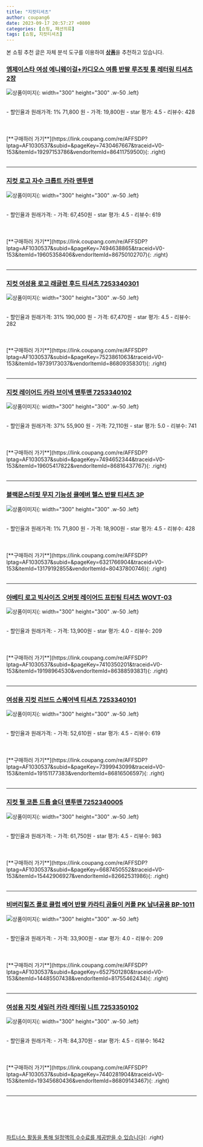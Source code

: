 ```yaml
---
title: "지컷티셔츠"
author: coupang6
date: 2023-09-17 20:57:27 +0800
categories: [쇼핑, 패션의류]
tags: [쇼핑, 지컷티셔츠]
---
```


본 쇼핑 추천 글은 자체 분석 도구를 이용하여 [**상품**](https://link.coupang.com/a/bao1ui)을 추천하고 있습니다.

### [엠제이스타 여성 에니웨이걸+카디오스 여름 반팔 루즈핏 롱 레터링 티셔츠 2장](https://link.coupang.com/re/AFFSDP?lptag=AF1030537&subid=&pageKey=7430467667&traceid=V0-153&itemId=19297153786&vendorItemId=86411759500)

![상품이미지](https://thumbnail7.coupangcdn.com/thumbnails/remote/230x230ex/image/vendor_inventory/03d0/b6cd2645ee5562f0f485fdfb0ca6f8fed91cf54426d989fd24b1a32aba43.jpg){: width="300" height="300" .w-50 .left}


<br>
- 할인율과 원래가격: 1%  71,800   원
- 가격: 19,800원
- star 평가: 4.5
- 리뷰수: 428
<br>
<br>
<br>
<br>
[**구매하러 가기**](https://link.coupang.com/re/AFFSDP?lptag=AF1030537&subid=&pageKey=7430467667&traceid=V0-153&itemId=19297153786&vendorItemId=86411759500){: .right}
<br>
<br>

---

### [지컷 로고 자수 크롭트 카라 맨투맨](https://link.coupang.com/re/AFFSDP?lptag=AF1030537&subid=&pageKey=7494638865&traceid=V0-153&itemId=19605358406&vendorItemId=86750102707)

![상품이미지](https://thumbnail9.coupangcdn.com/thumbnails/remote/230x230ex/image/retail/images/2023/08/01/11/8/e8b82b0d-9bea-47fc-8cb2-e5b8e3275ba1.jpg){: width="300" height="300" .w-50 .left}


<br>
- 할인율과 원래가격: 
- 가격: 67,450원
- star 평가: 4.5
- 리뷰수: 619
<br>
<br>
<br>
<br>
[**구매하러 가기**](https://link.coupang.com/re/AFFSDP?lptag=AF1030537&subid=&pageKey=7494638865&traceid=V0-153&itemId=19605358406&vendorItemId=86750102707){: .right}
<br>
<br>

---

### [지컷 여성용 로고 래글런 후드 티셔츠 7253340301](https://link.coupang.com/re/AFFSDP?lptag=AF1030537&subid=&pageKey=7523861063&traceid=V0-153&itemId=19739173037&vendorItemId=86809358301)

![상품이미지](https://thumbnail6.coupangcdn.com/thumbnails/remote/230x230ex/image/retail/images/2023/08/07/16/0/0db14b67-caf4-4ff6-9d63-953562149611.jpg){: width="300" height="300" .w-50 .left}


<br>
- 할인율과 원래가격: 31%  190,000   원
- 가격: 67,470원
- star 평가: 4.5
- 리뷰수: 282
<br>
<br>
<br>
<br>
[**구매하러 가기**](https://link.coupang.com/re/AFFSDP?lptag=AF1030537&subid=&pageKey=7523861063&traceid=V0-153&itemId=19739173037&vendorItemId=86809358301){: .right}
<br>
<br>

---

### [지컷 레이어드 카라 브이넥 맨투맨 7253340102](https://link.coupang.com/re/AFFSDP?lptag=AF1030537&subid=&pageKey=7494652344&traceid=V0-153&itemId=19605417822&vendorItemId=86816437767)

![상품이미지](https://thumbnail7.coupangcdn.com/thumbnails/remote/230x230ex/image/retail/images/2023/08/08/10/1/5d3c1505-05b6-4cbc-8ffc-d62515ec9882.jpg){: width="300" height="300" .w-50 .left}


<br>
- 할인율과 원래가격: 37%  55,900   원
- 가격: 72,110원
- star 평가: 5.0
- 리뷰수: 741
<br>
<br>
<br>
<br>
[**구매하러 가기**](https://link.coupang.com/re/AFFSDP?lptag=AF1030537&subid=&pageKey=7494652344&traceid=V0-153&itemId=19605417822&vendorItemId=86816437767){: .right}
<br>
<br>

---

### [블랙몬스터핏 무지 기능성 쿨에버 헬스 반팔 티셔츠 3P](https://link.coupang.com/re/AFFSDP?lptag=AF1030537&subid=&pageKey=6321766904&traceid=V0-153&itemId=13179192855&vendorItemId=80437800746)

![상품이미지](https://thumbnail10.coupangcdn.com/thumbnails/remote/230x230ex/image/vendor_inventory/6e98/a2a006b54f595255d15b877f7ea986dec978b02e3ceb4102633eea890a92.jpg){: width="300" height="300" .w-50 .left}


<br>
- 할인율과 원래가격: 1%  71,800   원
- 가격: 18,900원
- star 평가: 4.5
- 리뷰수: 428
<br>
<br>
<br>
<br>
[**구매하러 가기**](https://link.coupang.com/re/AFFSDP?lptag=AF1030537&subid=&pageKey=6321766904&traceid=V0-153&itemId=13179192855&vendorItemId=80437800746){: .right}
<br>
<br>

---

### [아베티 로고 빅사이즈 오버핏 레이어드 프린팅 티셔츠 WOVT-03](https://link.coupang.com/re/AFFSDP?lptag=AF1030537&subid=&pageKey=7410350201&traceid=V0-153&itemId=19198964530&vendorItemId=86388593831)

![상품이미지](https://thumbnail7.coupangcdn.com/thumbnails/remote/230x230ex/image/vendor_inventory/2b37/1ff3d25864b5a53f00315813584e911785c8cf69f2390350c6a7bdd21e86.jpg){: width="300" height="300" .w-50 .left}


<br>
- 할인율과 원래가격: 
- 가격: 13,900원
- star 평가: 4.0
- 리뷰수: 209
<br>
<br>
<br>
<br>
[**구매하러 가기**](https://link.coupang.com/re/AFFSDP?lptag=AF1030537&subid=&pageKey=7410350201&traceid=V0-153&itemId=19198964530&vendorItemId=86388593831){: .right}
<br>
<br>

---

### [여성용 지컷 리브드 스퀘어넥 티셔츠 7253340101](https://link.coupang.com/re/AFFSDP?lptag=AF1030537&subid=&pageKey=7399943099&traceid=V0-153&itemId=19151177383&vendorItemId=86816506597)

![상품이미지](https://thumbnail7.coupangcdn.com/thumbnails/remote/230x230ex/image/retail/images/2023/08/08/10/5/f5e58581-4de7-4b47-a18c-0032e7a9f4b1.jpg){: width="300" height="300" .w-50 .left}


<br>
- 할인율과 원래가격: 
- 가격: 52,610원
- star 평가: 4.5
- 리뷰수: 619
<br>
<br>
<br>
<br>
[**구매하러 가기**](https://link.coupang.com/re/AFFSDP?lptag=AF1030537&subid=&pageKey=7399943099&traceid=V0-153&itemId=19151177383&vendorItemId=86816506597){: .right}
<br>
<br>

---

### [지컷 펄 코튼 드롭 숄더 맨투맨 7252340005](https://link.coupang.com/re/AFFSDP?lptag=AF1030537&subid=&pageKey=6687450552&traceid=V0-153&itemId=15442906927&vendorItemId=82662531986)

![상품이미지](https://thumbnail9.coupangcdn.com/thumbnails/remote/230x230ex/image/retail/images/2022/08/04/13/1/f1d20b92-9b6d-4b16-a280-9a90970c5715.jpg){: width="300" height="300" .w-50 .left}


<br>
- 할인율과 원래가격: 
- 가격: 61,750원
- star 평가: 4.5
- 리뷰수: 983
<br>
<br>
<br>
<br>
[**구매하러 가기**](https://link.coupang.com/re/AFFSDP?lptag=AF1030537&subid=&pageKey=6687450552&traceid=V0-153&itemId=15442906927&vendorItemId=82662531986){: .right}
<br>
<br>

---

### [비버리힐즈 폴로 클럽 베어 반팔 카라티 곰돌이 커플 PK 남녀공용 BP-1011](https://link.coupang.com/re/AFFSDP?lptag=AF1030537&subid=&pageKey=6527501280&traceid=V0-153&itemId=14485507438&vendorItemId=81755462434)

![상품이미지](https://thumbnail8.coupangcdn.com/thumbnails/remote/230x230ex/image/vendor_inventory/45d1/c83a000641a34957c56b9c85081adeb1adf45b0be35f96035e3b8fc150d3.jpg){: width="300" height="300" .w-50 .left}


<br>
- 할인율과 원래가격: 
- 가격: 33,900원
- star 평가: 4.0
- 리뷰수: 209
<br>
<br>
<br>
<br>
[**구매하러 가기**](https://link.coupang.com/re/AFFSDP?lptag=AF1030537&subid=&pageKey=6527501280&traceid=V0-153&itemId=14485507438&vendorItemId=81755462434){: .right}
<br>
<br>

---

### [여성용 지컷 세일러 카라 레터링 니트 7253350102](https://link.coupang.com/re/AFFSDP?lptag=AF1030537&subid=&pageKey=7440281904&traceid=V0-153&itemId=19345680436&vendorItemId=86809143467)

![상품이미지](https://thumbnail6.coupangcdn.com/thumbnails/remote/230x230ex/image/retail/images/2023/08/07/16/4/1a1876e9-1331-4389-a610-fdfa1178c081.jpg){: width="300" height="300" .w-50 .left}


<br>
- 할인율과 원래가격: 
- 가격: 84,370원
- star 평가: 4.5
- 리뷰수: 1642
<br>
<br>
<br>
<br>
[**구매하러 가기**](https://link.coupang.com/re/AFFSDP?lptag=AF1030537&subid=&pageKey=7440281904&traceid=V0-153&itemId=19345680436&vendorItemId=86809143467){: .right}
<br>
<br>

---
<br><br><br><br><br> [파트너스 활동을 통해 일정액의 수수료를 제공받을 수 있습니다](https://link.coupang.com/a/bao1ui){: .right}